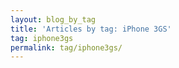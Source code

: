 ```yaml
---
layout: blog_by_tag
title: 'Articles by tag: iPhone 3GS'
tag: iphone3gs
permalink: tag/iphone3gs/
---
```

